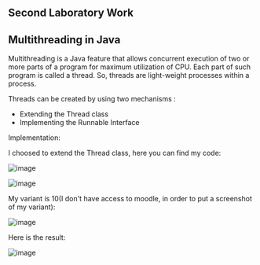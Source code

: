 Second Laboratory Work
--
Multithreading in Java
--

Multithreading is a Java feature that allows concurrent execution of two or more parts of a program for maximum utilization of CPU. Each part of such program is called a thread. So, threads are light-weight processes within a process.

Threads can be created by using two mechanisms :
* Extending the Thread class
* Implementing the Runnable Interface

Implementation:

I choosed to extend the Thread class, here you can find my code:

![image](https://user-images.githubusercontent.com/36602388/53435702-10571980-3a02-11e9-9f49-4ad072952239.png)

![image](https://user-images.githubusercontent.com/36602388/53435056-996d5100-3a00-11e9-81a1-818e3e40a612.png)

My variant is 10(I don't have access to moodle, in order to put a screenshot of my variant):

![image](https://user-images.githubusercontent.com/36602388/53435656-f6b5d200-3a01-11e9-8a24-9dd196f86d77.png)

Here is the result:

![image](https://user-images.githubusercontent.com/36602388/53435331-3b8d3900-3a01-11e9-86b3-df585056095a.png)
